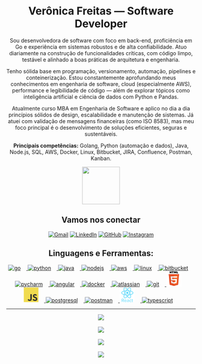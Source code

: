 <div align="center">


<h1 align="center">Verônica Freitas — Software Developer</h1>

<p align="center">
Sou desenvolvedora de software com foco em back-end, proficiência em Go e experiência em sistemas robustos e de alta confiabilidade. Atuo diariamente na construção de funcionalidades críticas, com código limpo, testável e alinhado a boas práticas de arquitetura e engenharia.
</p>

<p align="center">
Tenho sólida base em programação, versionamento, automação, pipelines e conteinerização. Estou constantemente aprofundando meus conhecimentos em engenharia de software, cloud (especialmente AWS), performance e legibilidade de código — além de explorar tópicos como inteligência artificial e ciência de dados com Python e Pandas.
</p>

<p align="center">
Atualmente curso MBA em Engenharia de Software e aplico no dia a dia princípios sólidos de design, escalabilidade e manutenção de sistemas. Já atuei com validação de mensagens financeiras (como ISO 8583), mas meu foco principal é o desenvolvimento de soluções eficientes, seguras e sustentáveis.
</p>

<p align="center">
<strong>Principais competências:</strong> Golang, Python (automação e dados), Java, Node.js, SQL, AWS, Docker, Linux, Bitbucket, JIRA, Confluence, Postman, Kanban.
</p>

<img align="center" src="https://github.com/user-attachments/assets/364a7e3b-130b-428e-995c-627aaa4acab4" width="100" height="100">


<h2 align="center">Vamos nos conectar</h2>

<p align="center">
	<a href="mailto:verofreitt@gmail.com"><img src="https://img.icons8.com/bubbles/50/000000/gmail.png" title='Gmail' alt="Gmail"/></a>
	<a href="https://www.linkedin.com/in/verofreitt/"><img src="https://img.icons8.com/bubbles/50/000000/linkedin.png" title='LinkedIn' alt="LinkedIn"/></a>
  <a href="https://github.com/verofreitt"><img src="https://img.icons8.com/bubbles/50/000000/github.png" title='GitHub' alt="GitHub"/></a>
	<a href="https://www.instagram.com/verofreitt/"><img src="https://img.icons8.com/bubbles/50/000000/instagram.png" alt="Instagram"/></a>
	
</p>

<h2 align="center">Linguagens e Ferramentas:</h2>
<p align="center">
<a href="https://go.dev/" target="_blank" rel="noreferrer"> <img src="https://icongr.am/devicon/go-original.svg" alt="go" width="40" height="40" style="margin-right: 15px;"/> </a>
<a href="https://www.python.org/" target="_blank" rel="noreferrer"> <img src="https://icongr.am/devicon/python-original.svg" alt="python" width="40" height="40" style="margin-right: 15px;"/> </a>
<a href="https://docs.oracle.com/en/java/"> <img src="https://icongr.am/devicon/java-original.svg" alt="java" width="40" height="40" style="margin-right: 15px;"/> </a> 
<a href="https://nodejs.org" target="_blank" rel="noreferrer"> <img src="https://icongr.am/devicon/nodejs-original.svg" alt="nodejs" width="40" height="40" style="margin-right: 15px;"/> </a>
<a href="https://aws.amazon.com/" target="_blank" rel="noreferrer"> <img src="https://icongr.am/devicon/amazonwebservices-original.svg" alt="aws" width="40" height="40" style="margin-right: 15px;"/> </a>
<a href="https://www.linux.org/" target="_blank" rel="noreferrer"> <img src="https://icongr.am/devicon/linux-original.svg" alt="linux" width="40" height="40" style="margin-right: 15px;"/> </a>
<a href="https://bitbucket.org/" target="_blank" rel="noreferrer"> <img src="https://icongr.am/devicon/bitbucket-original.svg" alt="bitbucket" width="40" height="40" style="margin-right: 15px;"/> </a>
<a href="https://www.jetbrains.com/pycharm/" target="_blank" rel="noreferrer"> <img src="https://icongr.am/devicon/pycharm-original.svg" alt="pycharm" width="40" height="40" style="margin-right: 15px;"/> </a>
<a href="https://angular.io" target="_blank" rel="noreferrer"> <img src="https://angular.io/assets/images/logos/angular/angular.svg" alt="angular" width="40" height="40" style="margin-right: 15px;"/> </a>
<a href="https://www.docker.com/" target="_blank" rel="noreferrer"> <img src="https://icongr.am/devicon/docker-original.svg" alt="docker" width="40" height="40" style="margin-right: 15px;"/> </a>
<a href="https://www.atlassian.com" target="_blank" rel="noreferrer"> <img src="https://icongr.am/devicon/confluence-original.svg" alt="atlassian" width="40" height="40" style="margin-right: 15px;"/> </a>
<a href="https://git-scm.com/" target="_blank" rel="noreferrer"> <img src="https://www.vectorlogo.zone/logos/git-scm/git-scm-icon.svg" alt="git" width="40" height="40" style="margin-right: 15px;"/> </a> 
<a href="https://www.w3.org/html/" target="_blank" rel="noreferrer"> <img src="https://raw.githubusercontent.com/devicons/devicon/master/icons/html5/html5-original-wordmark.svg" alt="html5" width="40" height="40" style="margin-right: 15px;"/> </a> 
<a href="https://developer.mozilla.org/en-US/docs/Web/JavaScript" target="_blank" rel="noreferrer"> <img src="https://raw.githubusercontent.com/devicons/devicon/master/icons/javascript/javascript-original.svg" alt="javascript" width="40" height="40" style="margin-right: 15px;"/> </a> 
<a href="https:" target="_blank" rel="noreferrer"> <img src="https://icongr.am/devicon/postgresql-original.svg" alt="postgresql" width="40" height="40" style="margin-right: 15px;"/> </a>
<a href="https://postman.com" target="_blank" rel="noreferrer"> <img src="https://www.vectorlogo.zone/logos/getpostman/getpostman-icon.svg" alt="postman" width="40" height="40" style="margin-right: 15px;"/> </a>
<a href="https://reactjs.org/" target="_blank" rel="noreferrer"> <img src="https://raw.githubusercontent.com/devicons/devicon/master/icons/react/react-original-wordmark.svg" alt="react" width="40" height="40" style="margin-right: 15px;"/> </a>
<a href="https://www.typescriptlang.org/" target="_blank" rel="noreferrer"> <img src="https://icongr.am/devicon/typescript-plain.svg" alt="typescript" width="40" height="40" style="margin-right: 15px;"/> </a>
</p>

-------



![](https://komarev.com/ghpvc/?username=verofreitt)

![](https://github-readme-stats.vercel.app/api?username=verofreitt&theme=tokyonight&show_icons=true&count_private=true&include_all_commits=true)

![](http://github-readme-streak-stats.herokuapp.com?user=verofreitt&theme=tokyonight&count_private=true&include_all_commits=true)

![](https://github-readme-stats.vercel.app/api/top-langs?username=verofreitt&show_icons=true&theme=tokyonight)

<div>

